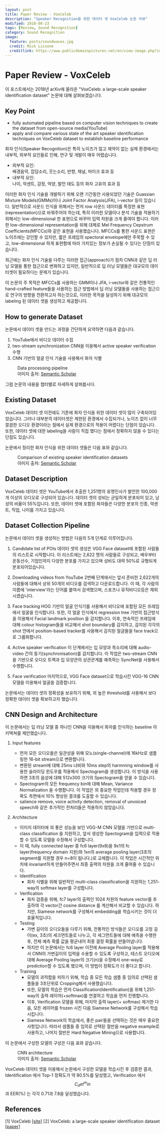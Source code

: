 ```yaml
---
layout: post
title: Paper Review - VoxCeleb
description: "Speaker Recognition을 위한 데이터 셋 VoxCeleb 논문 리뷰"
modified: 2018-08-23
tags: [Review, Sound Recognition]
category: Sound Recognition
image:
  feature: posts/soundwaves.jpg
  credit: Mick Lissone
  creditlink: https://www.publicdomainpictures.net/en/view-image.php?image=68467&picture=sound-waves
---
```


# Paper Review - VoxCeleb
이 포스트에서는 2018년 arXiv에 올라온 "VoxCeleb: a large-scale speaker identification dataset" 논문에 대해 살펴보겠습니다.

## Key Point
- fully automated pipeline based on computer vision techniques to create the dataset from open-source media(YouTube)
- apply and compare various state of the art speaker identification techniques on VoxCeleb dataset to establish baseline performance

화자 인식(Speaker Recognition)은 특히 노이즈가 많고 제약이 없는 실제 환경에서는 내부적, 외부적 요인들로 인해, 연구 및 개발이 매우 어렵습니다.
- 외부적 요인: <br/>
배경음악, 잡담소리, 웃는소리, 반향, 채널, 마이크 효과 등
- 내부적 요인: <br/>
나이, 악센트, 감정, 억양, 발언 태도 등의 화자 고유의 효과 등

이러한 화자 인식 기술을 개발하기 위해 오랜 기간동안 사용되었던 기술은 Guassian Mixture Models(GMMs)이나 Joint Factor Analysis(JFA), i-vector 등이 있습니다.
일반적으로 사운드 인식을 위해서는 먼저 row 사운드 데이터를 특정한 표현(representation)으로 바꿔주어야 하는데, 특히 이러한 모델이나 분석 기술을 적용하기 위해서는 low-dimensional 한 표현으로 바꾸어 입력 차원을 크게 줄여야 합니다.
이러한 low-dimensional representation을 위해 대체로 Mel Frequency Cepstrum Coefficients(MFCCs)와 같은 표현을 사용했습니다. MFCCs를 통한 사운드 표현은 노이즈에는 강인할 수 있지만, 짧은 프레임의 spectoral envelope에만 주목할 수 있고, low-dimensional 하게 표현함에 따라 가치있는 정보가 손실될 수 있다는 단점이 있습니다.

최근에는 화자 인식 기술을 다루는 이러한 접근(approach)가 점차 CNN과 같은 딥 러닝 모델을 통한 접근으로 변화하고 있지만, 일반적으로 딥 러닝 모델들은 대규모의 데이터셋이 필요하다는 문제가 있습니다.

이 논문의 주 목적은 MFCCs를 사용하는 GMM이나 JFA, i-vector와 같은 전통적인 hand-crafted feature들을 사용하는 접근 방법에서 딥 러닝 모델들을 사용하는 접근으로 연구의 방향을 전환하고자 하는것으로, 이러한 목적을 달성하기 위해 대규모의 labeling 된 데이터 셋을 생성하고 제공합니다.

## How to generate Dataset
논문에서 데이터 셋을 만드는 과정을 간단하게 요약하면 다음과 같습니다.
1. YouTube에서 비디오 데이터 수집
2. two-stream synchronization CNN을 이용해서 active speaker verification 수행
3. CNN 기반의 얼굴 인식 기술을 사용해서 화자 식별

<figure>
	<img src="https://ai2-s2-public.s3.amazonaws.com/figures/2017-08-08/8a26431833b0ea8659ef1d24bff3ac9e56dcfcd0/3-Figure1-1.png" alt="">
	<figcaption>Data processing pipeline <br/> 이미지 출처: <a href='https://www.semanticscholar.org/paper/VoxCeleb%3A-a-large-scale-speaker-identification-Nagrani-Chung/8a26431833b0ea8659ef1d24bff3ac9e56dcfcd0'>Semantic Scholar</a></figcaption>
</figure>

그럼 논문의 내용을 챕터별로 자세하게 살펴봅시다.

## Existing Dataset
VoxCeleb 데이터 셋 이전에도 기존에 화자 인식을 위한 데이터 셋이 많이 구축되어있었습니다. 그러나 대부분의 데이터셋은 제한된 환경에서 수집되거나, 노이즈 없이 너무 깔끔한 오디오 환경이라는 점에서 실제 환경으로의 적용이 어렵다는 단점이 있습니다. 또한, 데이터 셋에 대한 labeling을 사람이 직접 했다는 점에서 정확하지 않을 수 있다는 단점도 있습니다.

논문에서 정리한 화자 인식을 위한 데이터 셋들은 다음 표와 같습니다.

<figure>
	<img src="https://ai2-s2-public.s3.amazonaws.com/figures/2017-08-08/8a26431833b0ea8659ef1d24bff3ac9e56dcfcd0/2-Table1-1.png" alt="">
	<figcaption>Comparison of existing speaker identification datasets <br/> 이미지 출처: <a href='https://www.semanticscholar.org/paper/VoxCeleb%3A-a-large-scale-speaker-identification-Nagrani-Chung/8a26431833b0ea8659ef1d24bff3ac9e56dcfcd0'>Semantic Scholar</a></figcaption>
</figure>

## Dataset Description
VoxCeleb 데이터 셋은 YouTube에서 추출한 1,251명의 유명인사가 발언한 100,000개 이상의 오디오로 구성되어 있습니다. 데이터 셋의 성비는 균일하게 분포되어 있고, 남성의 비율이 55%입니다. 또한, 데이터 셋에 포함된 화자들은 다양한 분포의 인종, 악센트, 직업, 나이를 가지고 있습니다.

## Dataset Collection Pipeline
논문에서 데이터 셋을 생성하는 방법은 다음의 5개 단계로 이루어집니다.
1. Candidate list of POIs
데이터 셋의 생성은 VGG Face dataset에 포함된 사람들의 리스트로 시작합니다. 이 리스트에는 2,622 명의 사람들로 구성되고, 배우부터 운동선수, 기업인까지 다양한 분포를 가지고 있으며 성비도 대략 50%로 규형되게 분포되어있습니다.

2. Downloading videos from YouTube
2번째 단계에서는 앞서 준비한 2,622개의 사람들에 대해서 상위 50개의 비디오를 검색하고 다운로드합니다. 이 때, 각 사람의 이름에 'interview'라는 단어를 붙여서 검색했으며, 스포츠나 뮤직비디오등은 제외시켰습니다.

3. Face tracking
HOG 기반의 얼굴 인식기를 사용해서 비디오에 포함된 모든 프레임에서 얼굴을 인식합니다. 또한, 각 얼굴 인식에서 regression tree 기반의 접근방식을 이용해서 Facial landmark position 을 감지합니다.
이후, 연속적인 프레임에 대해 colour histogram들을 비교해서 shot boundary를 감지하고, 감지된 각각의 shot 안에서 position-based tracker를 사용해서 감지된 얼글들을 face track으로 그룹화합니다.

4. Active speaker verification
이 단계에서는 입 모양과 목소리에 대해 audio-video 간의 동기(synchronisation)를 감지합니다. 이 작업은 two-stream CNN을 기반으로 오디오 트랙과 입 모양관의 상관관계를 예측하는 SyncNet을 사용해서 수행합니다.

5. Face verification
마지막으로, VGG Face dataset으로 학습시킨 VGG-16 CNN 모델을 이용해서 얼굴을 검증합니다.

논문에서는 데이터 셋의 정확성을 보유하기 위해, 꾀 높은 threshold를 사용해서 보다 정확한 데이터 셋을 확보하고자 했습니다.

## CNN Design and Architecture
이 논문에서는 딥 러닝 모델 중 하나인 CNN을 이용해서 화자를 인식하는 baseline 아키텍쳐를 제안했습니다. <br/>
1. Input features
    - 먼저 모든 오디오들은 일관성을 위해 모노(single-channel)에 16kHz로 샘플링한 16-bit stream으로 변환합니다.
    - 변환된 stream에 대해 25ms 너비와 10ms step의 harmming window를 사용한 슬라이딩 윈도우를 적용해서 Spectogram을 생성합니다. 이 방식을 사용하면 3초의 음성에 대해 512x300 크기의 Spectogram을 얻을 수 있습니다.
    - Spectogram의 모든 frequency bin에 대해 Mean, Variance Normalization 을 수행합니다. 이 작업은 꾀 중요한 작업인데 적용할 경우 정확도 측면에서 10% 향상된 결과를 도출할 수 있습니다.
    - salience remove, voice activity detection, removal of unvoiced speech와 같은 추가적인 전처리들은 적용하지 않았습니다.

2. Architecture
    - 이미지 데이터에 꾀 좋은 성능을 보인 VGG-M CNN 모델을 기반으로 multi-class classification 을 지원하고, 앞서 생성한 Spectogram을 입력으로 적용할 수 있도록 모델을 수정해서 구성합니다.
    - 이 때, fully connected layer 중 fc6 layer(9x8)을 9x1의 fc layer(frequency domain 지원)와 1xn의 average pooling layer(3초의 segment를 지원할 경우 n=8이 됩니다.)로 교체합니다. 이 작업은 시간적인 위치에 invariant하게 만들어주면서 최종 출력의 차원을 크게 줄여줄 수 있습니다.
    - Identification
        - 화자 식별을 위해 일반적인 multi-class classification을 지원하는 1,251-way의 softmax layer를 구성합니다.
    - Verification
        - 화자 검증을 위해, fc7 layer의 출력인 1024 차원의 feature vector를 추출하여 각 vector간 cosine distance 를 계산해서 비교할 수 있습니다. 하지만, Siamese network를 구성해서 embedding을 학습시키는 것이 더 효율적입니다.
    - Testing
        - 가변 길이의 오디오들을 다루기 위해, 전통적인 방식들은 오디오를 고정 길이(ex, 3초)의 세크먼트들로 나누고, 각 세그먼트들에 대해 예측을 수행한 후, 전체 예측 확률 값을 평균내어 최종 결정 확률을 만들어냅니다.
        - 하지만 이 논문에서는 fc6 layer 이전에 Average Pooling layer를 적용해서 CNN의 가변길이의 입력을 수용할 수 있도록 구성하고, 테스트 오디오에 대해 Average Pooling layer의 크기(n)을 수정해서 one-way로 prediction할 수 있도록 했으며, 이 방법이 정확도가 더 좋다고 합니다.
    - Training
        - 모델의 과적합을 피하기 위해, 학습 중 모든 학습 샘플 중 임의로 선택된 샘플들을 3초단위로 Cropping해서 사용했습니다.
        - 또한, 모델의 학습은 먼저 Classification(Identification)을 위해 1,251-way의 출력 레이어(+softmax)를 연결하고 학습을 먼저 진행합니다.
        - 이후, Verification 모델을 위해, 마지막 출력 layer(+ softmax) 제거한 다음, 모든 레이어를 frozen 시킨 다음 Siamese Network를 구성해서 학습시킵니다.
        - Siamese Network의 학습에서, 좋은 pair들을 선택하는 것은 매우 중요한 사항입니다. 따라서 샘플들 중 임의로 선택된 절반을 negative example로 사용하고, 나머지 절반은 Hard Negative Mining으로 사용합니다.

이 논문에서 구성한 모델의 구성은 다음 표와 같습니다.
<figure>
	<img src="https://ai2-s2-public.s3.amazonaws.com/figures/2017-08-08/8a26431833b0ea8659ef1d24bff3ac9e56dcfcd0/3-Table4-1.png" alt="">
	<figcaption>CNN architecture <br/> 이미지 출처: <a href='https://www.semanticscholar.org/paper/VoxCeleb%3A-a-large-scale-speaker-identification-Nagrani-Chung/8a26431833b0ea8659ef1d24bff3ac9e56dcfcd0'>Semantic Scholar</a></figcaption>
</figure>

VoxCeleb 데이터 셋을 이용해서 논문에서 구성한 모델을 학습시킨 후 검증한 결과, <br />
Identification 에서 Top-1 정확도가 약 80.5%를 달성했고,
Verification 에서 $$ C_det^min $$ 과 EER(%) 는 각각 0.71과 7.8을 달성했습니다.

## References
[1] VoxCeleb [[site]](http://www.robots.ox.ac.uk/~vgg/data/voxceleb/)
[2] VoxCeleb: a large-scale speaker identification dataset [[paper]](https://www.robots.ox.ac.uk/~vgg/publications/2017/Nagrani17/nagrani17.pdf)
